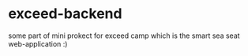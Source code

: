 # exceed-backend
some part of mini prokect for exceed camp which is the smart sea seat web-application :)

